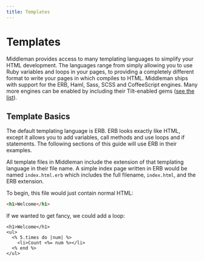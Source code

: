 ```yaml
---
title: Templates
---
```


# Templates

Middleman provides access to many templating languages to simplify your HTML
development. The languages range from simply allowing you to use Ruby variables
and loops in your pages, to providing a completely different format to write
your pages in which compiles to HTML. Middleman ships with support for the ERB,
Haml, Sass, SCSS and CoffeeScript engines. Many more engines can be enabled by
including their Tilt-enabled gems ([see the list]).

## Template Basics

The default templating language is ERB. ERB looks exactly like HTML, except it
allows you to add variables, call methods and use loops and if statements. The
following sections of this guide will use ERB in their examples.

All template files in Middleman include the extension of that templating
language in their file name. A simple index page written in ERB would be named
`index.html.erb` which includes the full filename, `index.html`, and the ERB
extension.

To begin, this file would just contain normal HTML:

```html
<h1>Welcome</h1>
```

If we wanted to get fancy, we could add a loop:

```erb
<h1>Welcome</h1>
<ul>
  <% 5.times do |num| %>
    <li>Count <%= num %></li>
  <% end %>
</ul>
```

  [see the list]: /basics/template-engine-options/
